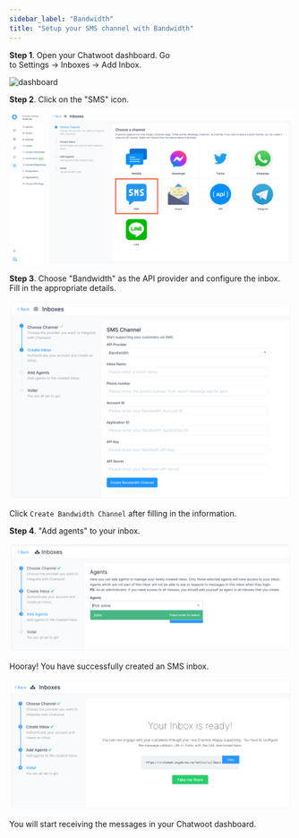 ```yaml
---
sidebar_label: "Bandwidth"
title: "Setup your SMS channel with Bandwidth"
---
```


**Step 1**. Open your Chatwoot dashboard. Go to Settings → Inboxes → Add Inbox.

![dashboard](../whatsapp/adding-inbox-in-chatwoot.png)

**Step 2**. Click on the "SMS" icon.

![inbox_settings](../images/sms/select_sms.png)

**Step 3**. Choose "Bandwidth" as the API provider and configure the inbox. Fill in the appropriate details. 

![create_bandwidth](../images/sms/sms-inbox-setup-bandwidth-chatwoot.png)

Click `Create Bandwidth Channel` after filling in the information.

**Step 4**. "Add agents" to your inbox.

![add_agents](../images/sms/add-agents-to-sms-channel.png)

Hooray! You have successfully created an SMS inbox.

![finish_inbox](../images/sms/sms-inbox-is-ready-message-in-chatwoot.png)

You will start receiving the messages in your Chatwoot dashboard.
